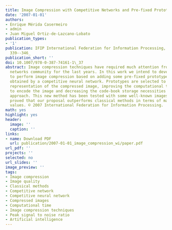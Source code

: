 ```yaml
---
title: Image Compression with Competitive Networks and Pre-fixed Prototypes
date: '2007-01-01'
authors:
- Enrique Mérida Casermeiro
- admin
- Juan Miguel Ortiz-de-Lazcano-Lobato
publication_types: 
- '1'
publication: IFIP International Federation for Information Processing, (247), _pp.
  339--346_
publication_short: ''
doi: 10.1007/978-0-387-74161-1\_37
abstract: Image compression techniques have required much attention from the neural
  networks community for the last years. In this work we intend to develop a new algorithm
  to perform image compression based on adding some pre-fixed prototypes to those
  obtained by a competitive neural network. Prototypes are selected to get a better
  representation of the compressed image, improving the computational time needed
  to encode the image and decreasing the code-book storage necessities of the standard
  approach. This new method has been tested with some well-known images and results
  proved that our proposal outperforms classical methods in terms of maximizing peak-signal-to-noise-ratio
  values. © 2007 International Federation for Information Processing.
math: yes
highlight: yes
header:
  image: ''
  caption: ''
links:
- name: Download PDF
  url: publication/2007-01-01_image_compression_wi/paper.pdf
url_pdf: ''
projects: ''
selected: no
url_slides: ''
image_preview: ''
tags:
- Image compression
- Image quality
- Classical methods
- Competitive network
- Competitive neural network
- Compressed images
- Computational time
- Image compression techniques
- Peak signal to noise ratio
- Artificial intelligence
---
```

